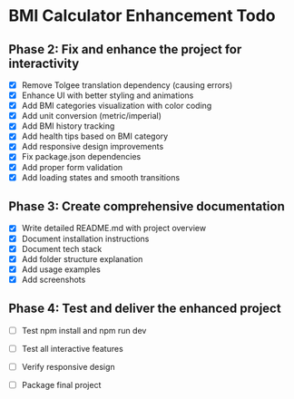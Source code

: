 # BMI Calculator Enhancement Todo

## Phase 2: Fix and enhance the project for interactivity
- [x] Remove Tolgee translation dependency (causing errors)
- [x] Enhance UI with better styling and animations
- [x] Add BMI categories visualization with color coding
- [x] Add unit conversion (metric/imperial)
- [x] Add BMI history tracking
- [x] Add health tips based on BMI category
- [x] Add responsive design improvements
- [x] Fix package.json dependencies
- [x] Add proper form validation
- [x] Add loading states and smooth transitions

## Phase 3: Create comprehensive documentation
- [x] Write detailed README.md with project overview
- [x] Document installation instructions
- [x] Document tech stack
- [x] Add folder structure explanation
- [x] Add usage examples
- [x] Add screenshots

## Phase 4: Test and deliver the enhanced project
- [ ] Test npm install and npm run dev
- [ ] Test all interactive features
- [ ] Verify responsive design
- [ ] Package final project

